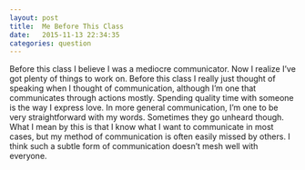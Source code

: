 ```yaml
---
layout: post
title:  Me Before This Class
date:   2015-11-13 22:34:35
categories: question
---
```

Before this class I believe I was a mediocre communicator. Now I realize I’ve got plenty of things to work on. Before this class I really just thought of speaking when I thought of communication, although I’m one that communicates through actions mostly. Spending quality time with someone is the way I express love. In more general communication, I’m one to be very straightforward with my words. Sometimes they go unheard though. What I mean by this is that I know what I want to communicate in most cases, but my method of communication is often easily missed by others. I think such a subtle form of communication doesn’t mesh well with everyone.

